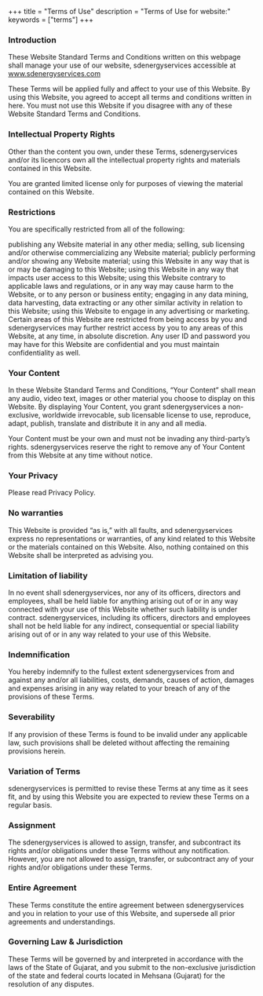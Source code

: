 +++
title = "Terms of Use"
description = "Terms of Use for website:"
keywords = ["terms"]
+++
### Introduction

These Website Standard Terms and Conditions written on this webpage shall manage your use of our website, sdenergyservices accessible at www.sdenergyservices.com

These Terms will be applied fully and affect to your use of this Website. By using this Website, you agreed to accept all terms and conditions written in here. You must not use this Website if you disagree with any of these Website Standard Terms and Conditions.

### Intellectual Property Rights

Other than the content you own, under these Terms, sdenergyservices and/or its licencors own all the intellectual property rights and materials contained in this Website.

You are granted limited license only for purposes of viewing the material contained on this Website.

### Restrictions

You are specifically restricted from all of the following:

publishing any Website material in any other media;
selling, sub licensing and/or otherwise commercializing any Website material;
publicly performing and/or showing any Website material;
using this Website in any way that is or may be damaging to this Website;
using this Website in any way that impacts user access to this Website;
using this Website contrary to applicable laws and regulations, or in any way may cause harm to the Website, or to any person or business entity;
engaging in any data mining, data harvesting, data extracting or any other similar activity in relation to this Website;
using this Website to engage in any advertising or marketing.
Certain areas of this Website are restricted from being access by you and sdenergyservices may further restrict access by you to any areas of this Website, at any time, in absolute discretion. Any user ID and password you may have for this Website are confidential and you must maintain confidentiality as well.

### Your Content

In these Website Standard Terms and Conditions, “Your Content” shall mean any audio, video text, images or other material you choose to display on this Website. By displaying Your Content, you grant sdenergyservices a non-exclusive, worldwide irrevocable, sub licensable license to use, reproduce, adapt, publish, translate and distribute it in any and all media.

Your Content must be your own and must not be invading any third-party’s rights. sdenergyservices reserve the right to remove any of Your Content from this Website at any time without notice.

### Your Privacy

Please read Privacy Policy.

### No warranties

This Website is provided “as is,” with all faults, and sdenergyservices express no representations or warranties, of any kind related to this Website or the materials contained on this Website. Also, nothing contained on this Website shall be interpreted as advising you.

### Limitation of liability

In no event shall sdenergyservices, nor any of its officers, directors and employees, shall be held liable for anything arising out of or in any way connected with your use of this Website whether such liability is under contract.  sdenergyservices, including its officers, directors and employees shall not be held liable for any indirect, consequential or special liability arising out of or in any way related to your use of this Website.

### Indemnification

You hereby indemnify to the fullest extent sdenergyservices from and against any and/or all liabilities, costs, demands, causes of action, damages and expenses arising in any way related to your breach of any of the provisions of these Terms.

### Severability

If any provision of these Terms is found to be invalid under any applicable law, such provisions shall be deleted without affecting the remaining provisions herein.

### Variation of Terms

sdenergyservices is permitted to revise these Terms at any time as it sees fit, and by using this Website you are expected to review these Terms on a regular basis.

### Assignment

The sdenergyservices is allowed to assign, transfer, and subcontract its rights and/or obligations under these Terms without any notification. However, you are not allowed to assign, transfer, or subcontract any of your rights and/or obligations under these Terms.

### Entire Agreement

These Terms constitute the entire agreement between sdenergyservices and you in relation to your use of this Website, and supersede all prior agreements and understandings.

### Governing Law & Jurisdiction

These Terms will be governed by and interpreted in accordance with the laws of the State of Gujarat, and you submit to the non-exclusive jurisdiction of the state and federal courts located in Mehsana (Gujarat) for the resolution of any disputes.



